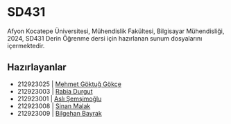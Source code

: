 # SD431

Afyon Kocatepe Üniversitesi, Mühendislik Fakültesi, Bilgisayar Mühendisliği, 2024, SD431 Derin Öğrenme dersi için hazırlanan sunum dosyalarını içermektedir.

## Hazırlayanlar
-  212923025 | [Mehmet Göktuğ Gökçe](https://www.linkedin.com/in/mehmetgoktug)  
-  212923003 | [Rabia Durgut](https://www.linkedin.com/in/rabiadurgut)  
-  212923001 | [Aslı Şemşimoğlu](https://www.linkedin.com/in/aslisemsimoglu)  
-  212923008 | [Sinan Malak](https://www.linkedin.com/in/sinanmalak)  
-  212923009 | [Bilgehan Bayrak](https://www.linkedin.com/in/bilgehanbayrak)  
